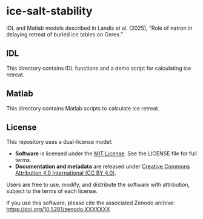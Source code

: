# ice-salt-stability

IDL and Matlab models described in Landis et al. (2025), “Role of natron in delaying retreat of buried ice tables on Ceres.”

## IDL

This directory contains IDL functions and a demo script for calculating ice retreat.

## Matlab

This directory contains Matlab scripts to calculate ice retreat.

## License

This repository uses a dual-license model:

- **Software** is licensed under the [MIT License](https://opensource.org/licenses/MIT). See the LICENSE file for full terms.
- **Documentation and metadata** are released under [Creative Commons Attribution 4.0 International (CC BY 4.0)](https://creativecommons.org/licenses/by/4.0/).

Users are free to use, modify, and distribute the software with attribution, subject to the terms of each license.

If you use this software, please cite the associated Zenodo archive: https://doi.org/10.5281/zenodo.XXXXXXX
